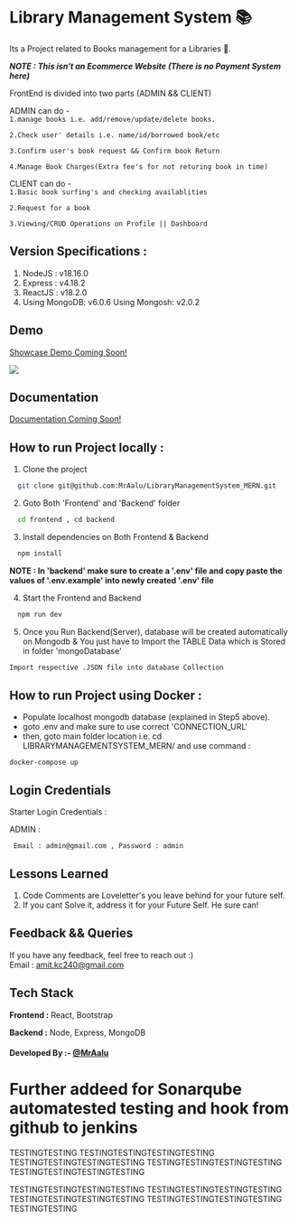 # Library Management System 📚

Its a Project related to Books management for a Libraries 📜.

**_NOTE : This isn't an Ecommerce Website (There is no Payment System here)_**

FrontEnd is divided into two parts (ADMIN && CLIENT)

ADMIN can do -  
`1.manage books i.e. add/remove/update/delete books.`

`2.Check user' details i.e. name/id/borrowed book/etc`

`3.Confirm user's book request && Confirm book Return`

`4.Manage Book Charges(Extra fee's for not returing book in time)`

CLIENT can do -  
`1.Basic book surfing's and checking availablities`

`2.Request for a book`

`3.Viewing/CRUD Operations on Profile || Dashboard`

## Version Specifications :

1. NodeJS : v18.16.0
2. Express : v4.18.2
3. ReactJS : v18.2.0
4. Using MongoDB: v6.0.6
   Using Mongosh: v2.0.2

## Demo

[Showcase Demo Coming Soon!](https://www.github.com/MrAalu)

![](https://s11.gifyu.com/images/SQEuf.gif)

## Documentation

[Documentation Coming Soon!](https://www.github.com/MrAalu)

## How to run Project locally :

1. Clone the project

```bash
  git clone git@github.com:MrAalu/LibraryManagementSystem_MERN.git
```

2. Goto Both 'Frontend' and 'Backend' folder

```bash
  cd frontend , cd backend
```

3. Install dependencies on Both Frontend & Backend

```bash
  npm install
```

**NOTE : In 'backend' make sure to create a '.env' file and copy paste the values of '.env.example' into newly created '.env' file**

4. Start the Frontend and Backend

```bash
  npm run dev
```

5. Once you Run Backend(Server), database will be created automatically on Mongodb & You just have to Import the TABLE Data which is Stored in folder 'mongoDatabase'

```bash
Import respective .JSON file into database Collection
```

## How to run Project using Docker :

- Populate localhost mongodb database (explained in Step5 above).
- goto .env and make sure to use correct 'CONNECTION_URL'
- then, goto main folder location i.e. cd LIBRARYMANAGEMENTSYSTEM_MERN/ and use command :

```
docker-compose up
```

## Login Credentials

Starter Login Credentials :

ADMIN :

```
 Email : admin@gmail.com , Password : admin
```

## Lessons Learned

1. Code Comments are Loveletter's you leave behind for your future self.
2. If you cant Solve it, address it for your Future Self. He sure can!

## Feedback && Queries

If you have any feedback, feel free to reach out :)  
Email : amit.kc240@gmail.com

## Tech Stack

**Frontend :** React, Bootstrap

**Backend :** Node, Express, MongoDB

#### Developed By :- [@MrAalu](https://www.github.com/MrAalu)

# Further addeed for Sonarqube automatested testing and hook from github to jenkins 


TESTINGTESTING
TESTINGTESTINGTESTINGTESTING
TESTINGTESTINGTESTINGTESTING
TESTINGTESTINGTESTINGTESTING
TESTINGTESTINGTESTINGTESTING

TESTINGTESTINGTESTINGTESTING
TESTINGTESTINGTESTINGTESTING
TESTINGTESTINGTESTINGTESTING
TESTINGTESTINGTESTINGTESTING
TESTINGTESTING

